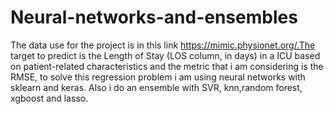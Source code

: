 # Neural-networks-and-ensembles
The data use for the project is in this link https://mimic.physionet.org/.The target to predict is the Length of Stay (LOS column, in days) in a ICU based on patient-related characteristics and the metric that i am considering is the RMSE, to solve this regression problem i  am using neural networks with sklearn and keras. Also i do an ensemble with SVR, knn,random forest, xgboost and lasso. 

